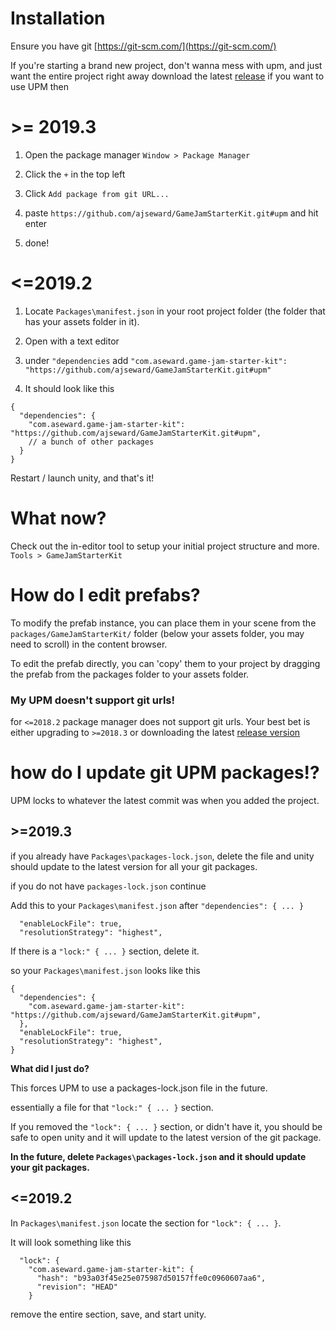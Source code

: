 # Installation
Ensure you have git [https://git-scm.com/](https://git-scm.com/)

If you're starting a brand new project, don't wanna mess with upm, and just want the entire project right away download the latest [release](https://github.com/ajseward/GameJamStarterKit/releases)
if you want to use UPM then

# \>= 2019.3
1) Open the package manager `Window > Package Manager` 

2) Click the `+` in the top left

3) Click `Add package from git URL...`

4) paste `https://github.com/ajseward/GameJamStarterKit.git#upm` and hit enter

5) done!

# \<=2019.2 
1) Locate `Packages\manifest.json` in your root project folder (the folder that has your assets folder in it).

2) Open with a text editor

3) under `"dependencies` add `"com.aseward.game-jam-starter-kit": "https://github.com/ajseward/GameJamStarterKit.git#upm"`

4) It should look like this 

```json5
{
  "dependencies": {
    "com.aseward.game-jam-starter-kit": "https://github.com/ajseward/GameJamStarterKit.git#upm",
    // a bunch of other packages
  }
}
```
Restart / launch unity, and that's it!

# What now?

Check out the in-editor tool to setup your initial project structure and more. `Tools > GameJamStarterKit` 

# How do I edit prefabs?
To modify the prefab instance, you can place them in your scene from the `packages/GameJamStarterKit/` folder (below your assets folder, you may need to scroll) in the content browser.

To edit the prefab directly, you can 'copy' them to your project by dragging the prefab from the packages folder to your assets folder.

### My UPM doesn't support git urls! 
for `<=2018.2` package manager does not support git urls. Your best bet is either upgrading to `>=2018.3` or downloading the latest [release version](https://github.com/ajseward/GameJamStarterKit/releases)
 
 
# how do I update git UPM packages!?
UPM locks to whatever the latest commit was when you added the project. 

##  \>=2019.3
if you already have `Packages\packages-lock.json`, delete the file and unity should update to the latest version for all your git packages.

if you do not have `packages-lock.json` continue

Add this to your `Packages\manifest.json` after `"dependencies": { ... }`

```
  "enableLockFile": true,
  "resolutionStrategy": "highest",
```
If there is a `"lock:" { ... }` section, delete it.

so your `Packages\manifest.json` looks like this 
```json5
{
  "dependencies": {
    "com.aseward.game-jam-starter-kit": "https://github.com/ajseward/GameJamStarterKit.git#upm",
  },
  "enableLockFile": true,
  "resolutionStrategy": "highest",
}
```

**What did I just do?**

This forces UPM to use a packages-lock.json file in the future.

essentially a file for that `"lock:" { ... }` section.

If you removed the `"lock": { ... }` section, or didn't have it, you should be safe to open unity and it will update to the latest version of the git package.

**In the future, delete `Packages\packages-lock.json` and it should update your git packages.**

## \<=2019.2

In `Packages\manifest.json` locate the section for `"lock": { ... }`.

It will look something like this 

```json5
  "lock": {
    "com.aseward.game-jam-starter-kit": {
      "hash": "b93a03f45e25e075987d50157ffe0c0960607aa6",
      "revision": "HEAD"
    }
```

remove the entire section, save, and start unity.